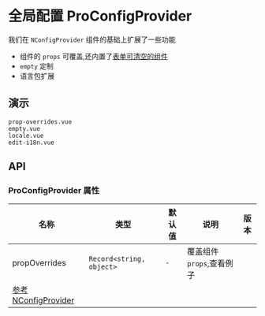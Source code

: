 # 全局配置 ProConfigProvider
<!--single-column-->

我们在 `NConfigProvider` 组件的基础上扩展了一些功能
- 组件的 `props` 可覆盖,还内置了[表单可清空的组件](form#clearable.vue)
- `empty` 定制
- 语言包扩展

## 演示

```demo
prop-overrides.vue
empty.vue
locale.vue
edit-i18n.vue
```

## API
### ProConfigProvider 属性

| 名称                                                                                                           | 类型                     | 默认值 | 说明                                                            | 版本 |
| -------------------------------------------------------------------------------------------------------------- | ------------------------ | ------ | --------------------------------------------------------------- | ---- |
| propOverrides                                                                                                  | `Record<string, object>` | `-`    | 覆盖组件 `props`,<n-a href="#prop-overrides.vue">查看例子</n-a> |      |
| [参考 NConfigProvider](https://www.naiveui.com/zh-CN/os-theme/components/config-provider#ConfigProvider-Props) |                          |        |                                                                 |      |
